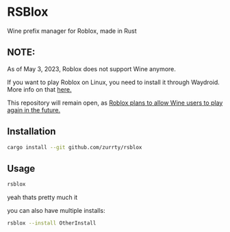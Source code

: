 # RSBlox
Wine prefix manager for Roblox, made in Rust
## NOTE:
As of May 3, 2023, Roblox does not support Wine anymore.

If you want to play Roblox on Linux, you need to install it through Waydroid. More info on that [here.](https://gitlab.com/TestingPlant/roblox-on-waydroid-guide)


This repository will remain open, as [Roblox plans to allow Wine users to play again in the future.](https://devforum.roblox.com/t/the-new-roblox-64-bit-byfron-client-forbids-wine-users-from-using-it-most-likely-unintentional/2305528/28)

## Installation
```sh
cargo install --git github.com/zurrty/rsblox
```

## Usage
```sh
rsblox
```
yeah thats pretty much it

you can also have multiple installs:
```sh
rsblox --install OtherInstall
```